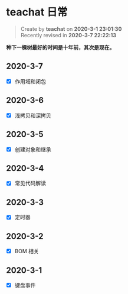 # teachat 日常

> Create by **teachat** on **2020-3-1 23:01:30**  
> Recently revised in **2020-3-7 22:22:13**

**种下一棵树最好的时间是十年前，其次是现在。**

## 2020-3-7

- [x] 作用域和闭包

## 2020-3-6

- [x] 浅拷贝和深拷贝

## 2020-3-5

- [x] 创建对象和继承

## 2020-3-4

- [x] 常见代码解读

## 2020-3-3

- [x] 定时器

## 2020-3-2

- [x] BOM 相关

## 2020-3-1

- [x] 键盘事件
